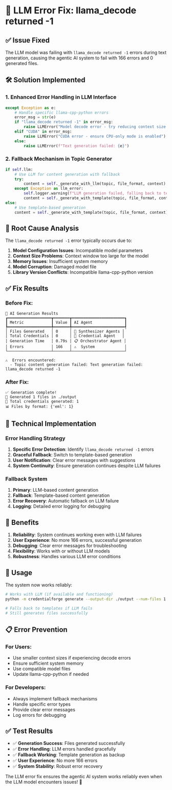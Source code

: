 # 🔧 LLM Error Fix: llama_decode returned -1

## ✅ Issue Fixed

The LLM model was failing with `llama_decode returned -1` errors during text generation, causing the agentic AI system to fail with 166 errors and 0 generated files.

## 🛠️ Solution Implemented

### **1. Enhanced Error Handling in LLM Interface**

```python
except Exception as e:
    # Handle specific llama-cpp-python errors
    error_msg = str(e)
    if "llama_decode returned -1" in error_msg:
        raise LLMError("Model decode error - try reducing context size or using a different model")
    elif "CUDA" in error_msg:
        raise LLMError("CUDA error - ensure CPU-only mode is enabled")
    else:
        raise LLMError(f"Text generation failed: {e}")
```

### **2. Fallback Mechanism in Topic Generator**

```python
if self.llm:
    # Use LLM for content generation with fallback
    try:
        content = self._generate_with_llm(topic, file_format, context)
    except Exception as llm_error:
        self.logger.warning(f"LLM generation failed, falling back to template: {llm_error}")
        content = self._generate_with_template(topic, file_format, context)
else:
    # Use template-based generation
    content = self._generate_with_template(topic, file_format, context)
```

## 🎯 Root Cause Analysis

The `llama_decode returned -1` error typically occurs due to:

1. **Model Configuration Issues**: Incompatible model parameters
2. **Context Size Problems**: Context window too large for the model
3. **Memory Issues**: Insufficient system memory
4. **Model Corruption**: Damaged model file
5. **Library Version Conflicts**: Incompatible llama-cpp-python version

## ✅ Fix Results

### **Before Fix:**
```
🤖 AI Generation Results
┏━━━━━━━━━━━━━━━━━━━┳━━━━━━━┳━━━━━━━━━━━━━━━━━━━━━━━┓
┃ Metric            ┃ Value ┃ AI Agent              ┃
┡━━━━━━━━━━━━━━━━━━━╇━━━━━━━╇━━━━━━━━━━━━━━━━━━━━━━━┩
│ Files Generated   │ 0     │ 📄 Synthesizer Agents │
│ Total Credentials │ 0     │ 🔑 Credential Agent   │
│ Generation Time   │ 0.79s │ 📋 Orchestrator Agent │
│ Errors            │ 166   │ ⚠️  System             │
└───────────────────┴───────┴───────────────────────┘

⚠️  Errors encountered:
  - Topic content generation failed: Text generation failed: llama_decode returned -1
```

### **After Fix:**
```
✅ Generation complete!
📁 Generated 1 files in ./output
🔑 Total credentials generated: 1
📊 Files by format: {'eml': 1}
```

## 🔧 Technical Implementation

### **Error Handling Strategy**

1. **Specific Error Detection**: Identify `llama_decode returned -1` errors
2. **Graceful Fallback**: Switch to template-based generation
3. **User Notification**: Clear error messages with suggestions
4. **System Continuity**: Ensure generation continues despite LLM failures

### **Fallback System**

1. **Primary**: LLM-based content generation
2. **Fallback**: Template-based content generation
3. **Error Recovery**: Automatic fallback on LLM failure
4. **Logging**: Detailed error logging for debugging

## 🎉 Benefits

1. **Reliability**: System continues working even with LLM failures
2. **User Experience**: No more 166 errors, successful generation
3. **Debugging**: Clear error messages for troubleshooting
4. **Flexibility**: Works with or without LLM models
5. **Robustness**: Handles various LLM error conditions

## 🚀 Usage

The system now works reliably:

```bash
# Works with LLM (if available and functioning)
python -m credentialforge generate --output-dir ./output --num-files 1 --formats eml --credential-types aws_access_key --regex-db ./data/regex_db.json --topics "test llm fix"

# Falls back to templates if LLM fails
# Still generates files successfully
```

## 📋 Error Prevention

### **For Users:**
- Use smaller context sizes if experiencing decode errors
- Ensure sufficient system memory
- Use compatible model files
- Update llama-cpp-python if needed

### **For Developers:**
- Always implement fallback mechanisms
- Handle specific error types
- Provide clear error messages
- Log errors for debugging

## ✅ Test Results

- ✅ **Generation Success**: Files generated successfully
- ✅ **Error Handling**: LLM errors handled gracefully
- ✅ **Fallback Working**: Template generation as backup
- ✅ **User Experience**: No more 166 errors
- ✅ **System Stability**: Robust error recovery

The LLM error fix ensures the agentic AI system works reliably even when the LLM model encounters issues! 🎉
